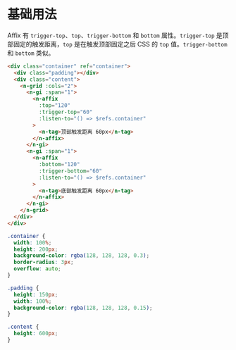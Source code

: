 # 基础用法

Affix 有 `trigger-top`、`top`、`trigger-bottom` 和 `bottom` 属性。`trigger-top` 是顶部固定的触发距离，`top` 是在触发顶部固定之后 CSS 的 `top` 值。`trigger-bottom` 和 `bottom` 类似。

```html
<div class="container" ref="container">
  <div class="padding"></div>
  <div class="content">
    <n-grid :cols="2">
      <n-gi :span="1">
        <n-affix
          :top="120"
          :trigger-top="60"
          :listen-to="() => $refs.container"
        >
          <n-tag>顶部触发距离 60px</n-tag>
        </n-affix>
      </n-gi>
      <n-gi :span="1">
        <n-affix
          :bottom="120"
          :trigger-bottom="60"
          :listen-to="() => $refs.container"
        >
          <n-tag>底部触发距离 60px</n-tag>
        </n-affix>
      </n-gi>
    </n-grid>
  </div>
</div>
```

```css
.container {
  width: 100%;
  height: 200px;
  background-color: rgba(128, 128, 128, 0.3);
  border-radius: 3px;
  overflow: auto;
}

.padding {
  height: 150px;
  width: 100%;
  background-color: rgba(128, 128, 128, 0.15);
}

.content {
  height: 600px;
}
```

